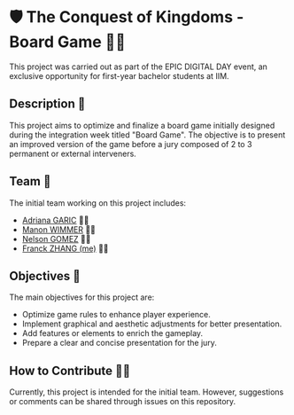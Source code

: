 # 🛡️ The Conquest of Kingdoms - Board Game 🏰🎲

This project was carried out as part of the EPIC DIGITAL DAY event, an exclusive opportunity for first-year bachelor students at IIM.

## Description 🌟

This project aims to optimize and finalize a board game initially designed during the integration week titled "Board Game". The objective is to present an improved version of the game before a jury composed of 2 to 3 permanent or external interveners.

## Team 🤝

The initial team working on this project includes:
- [Adriana GARIC](https://www.linkedin.com/in/adriana-garic-03a51524b/) 👩‍💼
- [Manon WIMMER](https://www.linkedin.com/in/wimmermanon/) 👩‍💻
- [Nelson GOMEZ](https://www.linkedin.com/in/nelson-gomez-4615a624b/) 👨‍🔬
- [Franck ZHANG (me)](https://www.linkedin.com/in/franck-zhang-iim/) 👨‍🎓

## Objectives 🎯

The main objectives for this project are:
- Optimize game rules to enhance player experience.
- Implement graphical and aesthetic adjustments for better presentation.
- Add features or elements to enrich the gameplay.
- Prepare a clear and concise presentation for the jury.

## How to Contribute 🤔💡

Currently, this project is intended for the initial team. However, suggestions or comments can be shared through issues on this repository.
